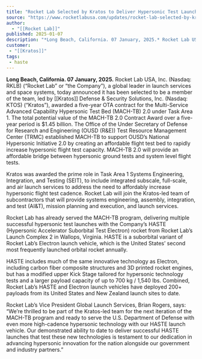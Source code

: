 ```yaml
---
title: "Rocket Lab Selected by Kratos to Deliver Hypersonic Test Launches for DoD with HASTE Rocket  | Rocket Lab"
source: "https://www.rocketlabusa.com/updates/rocket-lab-selected-by-kratos-to-deliver-hypersonic-test-launches-for-dod-with-haste-rocket/"
author:
  - "[[Rocket Lab]]"
published: 2025-01-07
description: "*Long Beach, California. 07 January, 2025.* Rocket Lab USA, Inc. (Nasdaq: RKLB) (“Rocket Lab” or “the Company”), a global leader in launch services and space systems, today announced it has been selected to be a member of the team, led by Kratos Defense &amp; Security Solutions, Inc. (Nasdaq: KTOS) (“Kratos”), awarded a five-year OTA contract for the Multi-Service Advanced Capability Hypersonic Test Bed (MACH-TB) 2.0 under Task Area 1. The total potential value of the MACH-TB 2.0 Contract Award over a five-year period is $1.45 billion. The Office of the Under Secretary of Defense for Research and..."
customer:
 - "[[Kratos]]"
tags: 
 - haste
---
```


**Long Beach, California. 07 January, 2025.** Rocket Lab USA, Inc. (Nasdaq: RKLB) (“Rocket Lab” or “the Company”), a global leader in launch services and space systems, today announced it has been selected to be a member of the team, led by [[Kratos]] Defense & Security Solutions, Inc. (Nasdaq: KTOS) (“Kratos”), awarded a five-year OTA contract for the Multi-Service Advanced Capability Hypersonic Test Bed (MACH-TB) 2.0 under Task Area 1. The total potential value of the MACH-TB 2.0 Contract Award over a five-year period is $1.45 billion. The Office of the Under Secretary of Defense for Research and Engineering (OUSD (R&E)) Test Resource Management Center (TRMC) established MACH-TB to support OUSD’s National Hypersonic Initiative 2.0 by creating an affordable flight test bed to rapidly increase hypersonic flight test capacity. MACH-TB 2.0 will provide an affordable bridge between hypersonic ground tests and system level flight tests.

Kratos was awarded the prime role in Task Area 1 Systems Engineering, Integration, and Testing (SEIT), to include integrated subscale, full-scale, and air launch services to address the need to affordably increase hypersonic flight test cadence. Rocket Lab will join the Kratos-led team of subcontractors that will provide systems engineering, assembly, integration, and test (AI&T), mission planning and execution, and launch services.

Rocket Lab has already served the MACH-TB program, delivering multiple successful hypersonic test launches with the Company’s HASTE (Hypersonic Accelerator Suborbital Test Electron) rocket from Rocket Lab’s Launch Complex 2 in Wallops, Virginia. HASTE is a suborbital variant of Rocket Lab’s Electron launch vehicle, which is the United States’ second most frequently launched orbital rocket annually.

HASTE includes much of the same innovative technology as Electron, including carbon fiber composite structures and 3D printed rocket engines, but has a modified upper Kick Stage tailored for hypersonic technology tests and a larger payload capacity of up to 700 kg / 1,540 lbs. Combined, Rocket Lab’s HASTE and Electron launch vehicles have deployed 200+ payloads from its United States and New Zealand launch sites to date.

Rocket Lab’s Vice President Global Launch Services, Brian Rogers, says: “We’re thrilled to be part of the Kratos-led team for the next iteration of the MACH-TB program and ready to serve the U.S. Department of Defense with even more high-cadence hypersonic technology with our HASTE launch vehicle. Our demonstrated ability to date to deliver successful HASTE launches that test these new technologies is testament to our dedication in advancing hypersonic innovation for the nation alongside our government and industry partners.”

